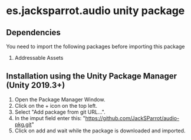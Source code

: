 # es.jacksparrot.audio unity package

## Dependencies
You need to import the following packages before importing this package
1. Addressable Assets

## Installation using the Unity Package Manager (Unity 2019.3+)
1. Open the Package Manager Window. 
2. Click on the + icon on the top left.
3. Select "Add package from git URL...".
4. In the imput field enter this: "https://github.com/JackSParrot/audio-pkg.git"
5. Click on add and wait while the package is downloaded and imported.
